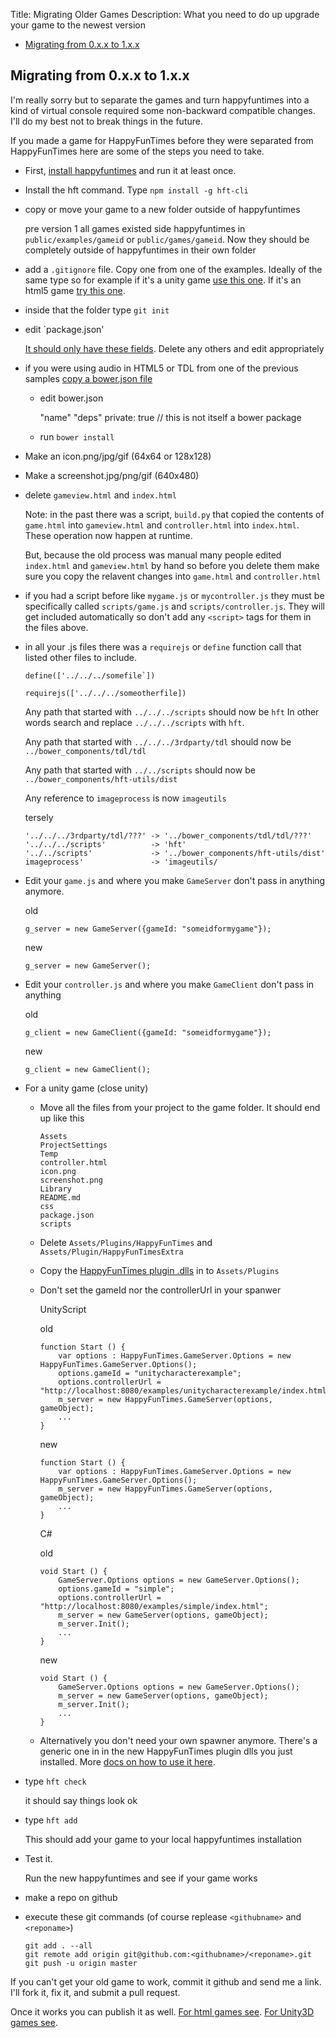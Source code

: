 Title: Migrating Older Games
Description: What you need to do up upgrade your game to the newest version

*   [Migrating from 0.x.x to 1.x.x](#migrate-from-0xx-to-1xx)

## Migrating from 0.x.x to 1.x.x

I'm really sorry but to separate the games and turn happyfuntimes into a kind
of virtual console required some non-backward compatible changes. I'll do my
best not to break things in the future.

If you made a game for HappyFunTimes before they were separated from HappyFunTimes
here are some of the steps you need to take.

*   First, [install happyfuntimes](http://docs.happyfuntimes.net/install.html) and run it at least once.

*   Install the hft command. Type `npm install -g hft-cli`

*   copy or move your game to a new folder outside of happyfuntimes

    pre version 1 all games existed side happyfuntimes in `public/examples/gameid` or
    `public/games/gameid`. Now they should be completely outside of happyfuntimes
    in their own folder

*   add a `.gitignore` file. Copy one from one of the examples. Ideally of the same type
    so for example if it's a unity game [use this one](https://github.com/greggman/hft-unitycharacterexample/blob/master/.gitignore).
    If it's an html5 game [try this one](https://github.com/greggman/hft-boomboom/blob/master/.gitignore).

*   inside that the folder type `git init`

*   edit `package.json'

    [It should only have these fields](makinggames.md#packagejson).
    Delete any others and edit appropriately

*   if you were using audio in HTML5 or TDL from one of the previous samples [copy a bower.json file](https://github.com/greggman/hft-jumpjump/blob/master/bower.json)

    *   edit bower.json

           "name"
           "deps"
           private: true // this is not itself a bower package

    *   run `bower install`

*   Make an icon.png/jpg/gif (64x64 or 128x128)

*   Make a screenshot.jpg/png/gif (640x480)

*   delete `gameview.html` and `index.html`

    Note: in the past there was a script, `build.py` that copied the contents of `game.html` into
    `gameview.html` and `controller.html` into `index.html`. These operation now happen at runtime.

    But, because the old process was manual many people edited `index.html` and `gameview.html`
    by hand so before you delete them make sure you copy the relavent changes into `game.html`
    and `controller.html`

*   if you had a script before like `mygame.js` or `mycontroller.js` they must be specifically
    called `scripts/game.js` and `scripts/controller.js`. They will get included automatically
    so don't add any `<script>` tags for them in the files above.

*   in all your .js files there was a `requirejs` or `define` function call that listed
    other files to include.

        define(['../../../somefile`])

        requirejs(['../../../someotherfile])

    Any path that started with `../../../scripts` should now be `hft` In other words search and replace
    `../../../scripts` with `hft`.

    Any path that started with `../../../3rdparty/tdl` should now be `../bower_components/tdl/tdl`

    Any path that started with `../../scripts` should now be `../bower_components/hft-utils/dist`

    Any reference to `imageprocess` is now `imageutils`

    tersely

        '../../../3rdparty/tdl/???' -> '../bower_components/tdl/tdl/???'
        '../../../scripts'          -> 'hft'
        '../../scripts'             -> '../bower_components/hft-utils/dist'
        imageprocess'               -> 'imageutils/

*   Edit your `game.js` and where you make `GameServer` don't pass in anything anymore.

    old

        g_server = new GameServer({gameId: "someidformygame"});

    new

        g_server = new GameServer();

*   Edit your `controller.js` and where you make `GameClient` don't pass in anything

    old

        g_client = new GameClient({gameId: "someidformygame"});

    new

        g_client = new GameClient();

*   For a unity game (close unity)

    *   Move all the files from your project to the game folder. It should end up like this

            Assets
            ProjectSettings
            Temp
            controller.html
            icon.png
            screenshot.png
            Library
            README.md
            css
            package.json
            scripts

    *   Delete `Assets/Plugins/HappyFunTimes` and `Assets/Plugin/HappyFunTimesExtra`

    *   Copy the [HappyFunTimes plugin .dlls](https://github.com/greggman/hft-unity3d/releases/download/v0.0.2/HappyFunTimes-Unity3D-Plugin.zip) in to `Assets/Plugins`

    *   Don't set the gameId nor the controllerUrl in your spanwer

        UnityScript

        old

            function Start () {
                var options : HappyFunTimes.GameServer.Options = new HappyFunTimes.GameServer.Options();
                options.gameId = "unitycharacterexample";
                options.controllerUrl = "http://localhost:8080/examples/unitycharacterexample/index.html";
                m_server = new HappyFunTimes.GameServer(options, gameObject);
                ...
            }

        new

            function Start () {
                var options : HappyFunTimes.GameServer.Options = new HappyFunTimes.GameServer.Options();
                m_server = new HappyFunTimes.GameServer(options, gameObject);
                ...
            }

        C#

        old

            void Start () {
                GameServer.Options options = new GameServer.Options();
                options.gameId = "simple";
                options.controllerUrl = "http://localhost:8080/examples/simple/index.html";
                m_server = new GameServer(options, gameObject);
                m_server.Init();
                ...
            }

        new

            void Start () {
                GameServer.Options options = new GameServer.Options();
                m_server = new GameServer(options, gameObject);
                m_server.Init();
                ...
            }

    *   Alternatively you don't need your own spawner anymore. There's a generic one in
        in the new HappyFunTimes plugin dlls you just installed. More [docs on how to use it
        here](https://github.com/greggman/HappyFunTimes/blob/master/docs/unitydocs.md#spawning-player-gameobjects).

*   type `hft check`

    it should say things look ok

*   type `hft add`

    This should add your game to your local happyfuntimes installation

*   Test it.

    Run the new happyfuntimes and see if your game works

*   make a repo on github

*   execute these git commands (of course replease `<githubname>` and `<reponame>`)

        git add . --all
        git remote add origin git@github.com:<githubname>/<reponame>.git
        git push -u origin master

If you can't get your old game to work, commit it github and send me a link. I'll fork it, fix it, and submit a pull request.

Once it works you can publish it as well. [For html games see](makinggames.md#hft-publish).
[For Unity3D games see](unitydocs.md#publishing).



